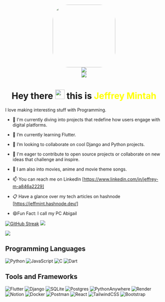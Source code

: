 
<div id="header" align="center">
  <img src="https://media1.giphy.com/media/v1.Y2lkPTc5MGI3NjExOWZteGU1eWhtbW5qcTFhczZtb255OXI3eWttbzV4OGxwdHF2dmJkYiZlcD12MV9pbnRlcm5hbF9naWZfYnlfaWQmY3Q9Zw/R03zWv5p1oNSQd91EP/giphy.gif" width="200" style="border-radius: 50px;" />
</div>

<div align="center">
  <a href="https://jeffmint.hashnode.dev/">
    <img src="https://img.shields.io/badge/Hashnode-blue?style=for-the-badge&logo=hashnode&logoColor=white">
  </a>
</div>
<div align="center">
  <a href="https://www.linkedin.com/in/jeffrey-m-a846a2229">
    <img src="https://img.shields.io/badge/LinkedIn-blue?style=for-the-badge&logo=linkedin&logoColor=white">
  </a>
</div>

<div align="center">
  <h1>
  Hey there 
  <img src="https://media.giphy.com/media/hvRJCLFzcasrR4ia7z/giphy.gif" width="30px"/> this is <span style="color: yellow;">Jeffrey Mintah</span>
</h1>
</div>



 I love making interesting stuff with Programming.

- 🔭 I'm currently diving into projects that redefine how users engage with digital platforms.

- 🌱 I’m currently learning Flutter.

- 👯 I’m looking to collaborate on cool Django and Python projects.

- 🤔 I'm eager to contribute to open source projects or collaborate on new ideas that challenge and inspire.

- 💬 I am also into movies, anime and movie theme songs.

- 📫 You can reach me on LinkedIn [https://www.linkedin.com/in/jeffrey-m-a846a2229]
  
- 📋 Have a glance over my tech articles on hashnode [https://jeffmint.hashnode.dev/]

- 😄Fun Fact: I call my PC Abigail




[![GitHub Streak](https://streak-stats.demolab.com/?user=Minty-cyber&theme=dark)](https://git.io/streak-stats)                    <img src="https://github-readme-stats.vercel.app/api?username=Minty-cyber&show_icons=true&theme=synthwave" />


<img src="https://github-readme-stats.vercel.app/api/top-langs/?username=Minty-cyber&layout=compact&theme=dark" />



Programming Languages
-------------------
![Python](https://img.shields.io/badge/python-3670A0?style=for-the-badge&logo=python&logoColor=ffdd54)
![JavaScript](https://img.shields.io/badge/javascript-%23323330.svg?style=for-the-badge&logo=javascript&logoColor=%23F7DF1E)
![C](https://img.shields.io/badge/c-%2300599C.svg?style=for-the-badge&logo=c&logoColor=white)
![Dart](https://img.shields.io/badge/dart-%2300599C.svg?style=for-the-badge&logo=dart&logoColor=white)


Tools and Frameworks
-------------------


![Flutter](https://img.shields.io/badge/Flutter-%2302569B.svg?style=for-the-badge&logo=Flutter&logoColor=white)
![Django](https://img.shields.io/badge/django-%23092E20.svg?style=for-the-badge&logo=django&logoColor=white)
![SQLite](https://img.shields.io/badge/sqlite-%2307405e.svg?style=for-the-badge&logo=sqlite&logoColor=white)
![Postgres](https://img.shields.io/badge/postgres-%23316192.svg?style=for-the-badge&logo=postgresql&logoColor=white)
![PythonAnywhere](https://img.shields.io/badge/pythonanywhere-%232F9FD7.svg?style=for-the-badge&logo=pythonanywhere&logoColor=151515)
![Render](https://img.shields.io/badge/Render-%46E3B7.svg?style=for-the-badge&logo=render&logoColor=white)
![Notion](https://img.shields.io/badge/Notion-%23000000.svg?style=for-the-badge&logo=notion&logoColor=white)
![Docker](https://img.shields.io/badge/docker-%230db7ed.svg?style=for-the-badge&logo=docker&logoColor=white)
![Postman](https://img.shields.io/badge/Postman-FF6C37?style=for-the-badge&logo=postman&logoColor=white)
![React](https://img.shields.io/badge/react-%2320232a.svg?style=for-the-badge&logo=react&logoColor=%2361DAFB)
![TailwindCSS](https://img.shields.io/badge/tailwindcss-%2338B2AC.svg?style=for-the-badge&logo=tailwind-css&logoColor=white)
![Bootstrap](https://img.shields.io/badge/bootstrap-%238511FA.svg?style=for-the-badge&logo=bootstrap&logoColor=white)
